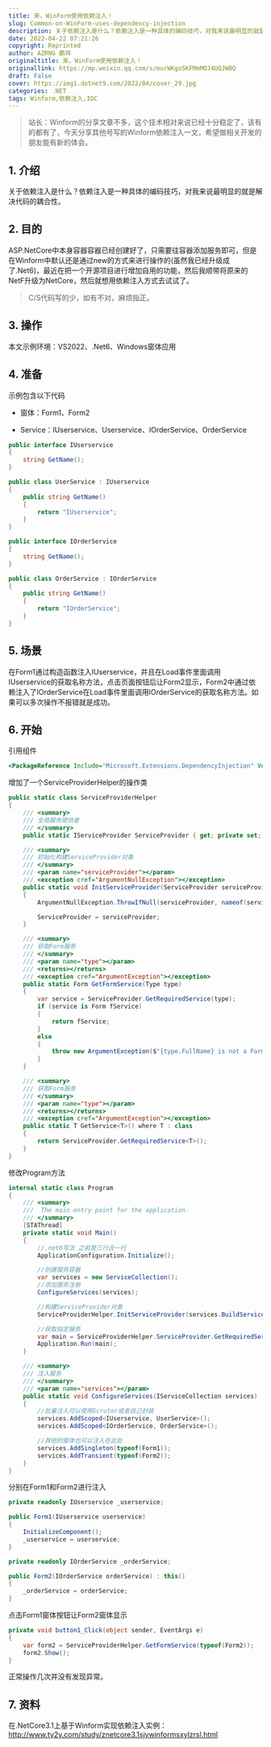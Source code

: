 ```yaml
---
title: 来，WinForm使用依赖注入！
slug: Common-on-WinForm-uses-dependency-injection
description: 关于依赖注入是什么？依赖注入是一种具体的编码技巧，对我来说最明显的就是解决代码的耦合性。
date: 2022-04-22 07:21:26
copyright: Reprinted
author: AZRNG 鹏祥
originaltitle: 来，WinForm使用依赖注入！
originallink: https://mp.weixin.qq.com/s/murWKgo5KFMmMOJ4UQJWBQ
draft: False
cover: https://img1.dotnet9.com/2022/04/cover_29.jpg
categories: .NET
tags: Winform,依赖注入,IOC
---
```


>站长：Winform的分享文章不多，这个技术相对来说已经十分稳定了，该有的都有了，今天分享其他号写的Winform依赖注入一文，希望做相关开发的朋友能有新的体会。

## 1. 介绍

关于依赖注入是什么？依赖注入是一种具体的编码技巧，对我来说最明显的就是解决代码的耦合性。

## 2. 目的

ASP.NetCore中本身容器容器已经创建好了，只需要往容器添加服务即可，但是在Winform中默认还是通过new的方式来进行操作的(虽然我已经升级成了.Net6)，最近在把一个开源项目进行增加自用的功能，然后我顺带将原来的NetF升级为NetCore，然后就想用依赖注入方式去试试了。

>C/S代码写的少，如有不对，麻烦指正。

## 3. 操作

本文示例环境：VS2022、.Net6、Windows窗体应用

## 4. 准备

示例包含以下代码

- 窗体：Form1、Form2

- Service：IUserservice、Userservice、IOrderService、OrderService

```csharp
public interface IUserservice
{
    string GetName();
}

public class UserService : IUserservice
{
    public string GetName()
    {
        return "IUserservice";
    }
}

public interface IOrderService
{
    string GetName();
}

public class OrderService : IOrderService
{
    public string GetName()
    {
        return "IOrderService";
    }
}
```

## 5. 场景

在Form1通过构造函数注入IUserservice，并且在Load事件里面调用IUserservice的获取名称方法，点击页面按钮后让Form2显示，Form2中通过依赖注入了IOrderService在Load事件里面调用IOrderService的获取名称方法。如果可以多次操作不报错就是成功。

## 6. 开始

引用组件

```xml
<PackageReference Include="Microsoft.Extensions.DependencyInjection" Version="6.0.0" />
```

增加了一个ServiceProviderHelper的操作类

```csharp
public static class ServiceProviderHelper
{
    /// <summary>
    /// 全局服务提供者
    /// </summary>
    public static IServiceProvider ServiceProvider { get; private set; } = null!;

    /// <summary>
    /// 初始化构建ServiceProvider对象
    /// </summary>
    /// <param name="serviceProvider"></param>
    /// <exception cref="ArgumentNullException"></exception>
    public static void InitServiceProvider(ServiceProvider serviceProvider)
    {
        ArgumentNullException.ThrowIfNull(serviceProvider, nameof(serviceProvider));

        ServiceProvider = serviceProvider;
    }

    /// <summary>
    /// 获取Form服务
    /// </summary>
    /// <param name="type"></param>
    /// <returns></returns>
    /// <exception cref="ArgumentException"></exception>
    public static Form GetFormService(Type type)
    {
        var service = ServiceProvider.GetRequiredService(type);
        if (service is Form fService)
        {
            return fService;
        }
        else
        {
            throw new ArgumentException($"{type.FullName} is not a Form");
        }
    }

    /// <summary>
    /// 获取Form服务
    /// </summary>
    /// <param name="type"></param>
    /// <returns></returns>
    /// <exception cref="ArgumentException"></exception>
    public static T GetService<T>() where T : class
    {
        return ServiceProvider.GetRequiredService<T>();
    }
}
```

修改Program方法

```csharp
internal static class Program
{
    /// <summary>
    ///  The main entry point for the application.
    /// </summary>
    [STAThread]
    private static void Main()
    {
        //.net6写法 之前是三行合一行
        ApplicationConfiguration.Initialize();

        //创建服务容器
        var services = new ServiceCollection();
        //添加服务注册
        ConfigureServices(services);

        //构建ServiceProvider对象
        ServiceProviderHelper.InitServiceProvider(services.BuildServiceProvider());

        //获取指定服务
        var main = ServiceProviderHelper.ServiceProvider.GetRequiredService<Form1>();
        Application.Run(main);
    }

    /// <summary>
    /// 注入服务
    /// </summary>
    /// <param name="services"></param>
    public static void ConfigureServices(IServiceCollection services)
    {
        //批量注入可以使用Scrutor或者自己封装
        services.AddScoped<IUserservice, UserService>();
        services.AddScoped<IOrderService, OrderService>();

        //其他的窗体也可以注入在此处
        services.AddSingleton(typeof(Form1));
        services.AddTransient(typeof(Form2));
    }
}
```

分别在Form1和Form2进行注入

```csharp
private readonly IUserservice _userservice;

public Form1(IUserservice userservice)
{
    InitializeComponent();
    _userservice = userservice;
}

private readonly IOrderService _orderService;

public Form2(IOrderService orderService) : this()
{
    _orderService = orderService;
}
```

点击Form1窗体按钮让Form2窗体显示

```csharp
private void button1_Click(object sender, EventArgs e)
{
    var form2 = ServiceProviderHelper.GetFormService(typeof(Form2));
    form2.Show();
}
```

正常操作几次并没有发现异常。

## 7. 资料

在.NetCore3.1上基于Winform实现依赖注入实例：http://www.ty2y.com/study/znetcore3.1sjywinformsxylzrsl.html